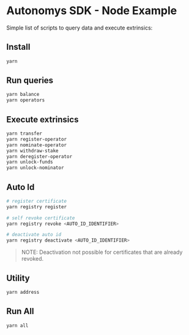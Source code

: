 # Autonomys SDK - Node Example

Simple list of scripts to query data and execute extrinsics:

## Install

```bash
yarn
```

## Run queries

```bash
yarn balance
yarn operators
```

## Execute extrinsics

```bash
yarn transfer
yarn register-operator
yarn nominate-operator
yarn withdraw-stake
yarn deregister-operator
yarn unlock-funds
yarn unlock-nominator
```

## Auto Id

```bash
# register certificate
yarn registry register

# self revoke certificate
yarn registry revoke <AUTO_ID_IDENTIFIER>

# deactivate auto id
yarn registry deactivate <AUTO_ID_IDENTIFIER>
```

> NOTE: Deactivation not possible for certificates that are already revoked.

## Utility

```bash
yarn address
```

## Run All

```bash
yarn all
```
